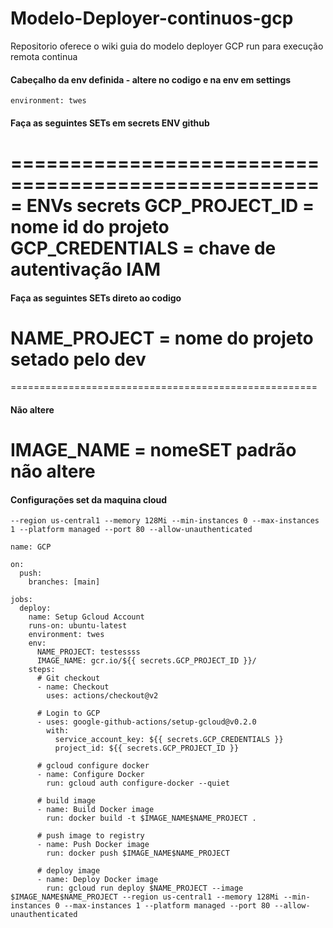 # Modelo-Deployer-continuos-gcp
Repositorio oferece o wiki guia do modelo deployer GCP run para execução remota continua

#### Cabeçalho da env definida - altere no codigo e na env em settings
```
environment: twes
```

#### Faça as seguintes SETs em secrets ENV github
=====================================================
ENVs secrets
GCP_PROJECT_ID = nome id do projeto
GCP_CREDENTIALS = chave de autentivação IAM
=====================================================
#### Faça as seguintes SETs direto ao codigo
NAME_PROJECT = nome do projeto setado pelo dev
=====================================================

=====================================================
#### Não altere
IMAGE_NAME = nomeSET padrão não altere
=====================================================

#### Configurações set da maquina cloud
```
--region us-central1 --memory 128Mi --min-instances 0 --max-instances 1 --platform managed --port 80 --allow-unauthenticated
```

```
name: GCP

on:
  push:
    branches: [main]

jobs:
  deploy:
    name: Setup Gcloud Account
    runs-on: ubuntu-latest
    environment: twes
    env:
      NAME_PROJECT: testessss
      IMAGE_NAME: gcr.io/${{ secrets.GCP_PROJECT_ID }}/
    steps:
      # Git checkout
      - name: Checkout
        uses: actions/checkout@v2

      # Login to GCP
      - uses: google-github-actions/setup-gcloud@v0.2.0
        with:
          service_account_key: ${{ secrets.GCP_CREDENTIALS }}
          project_id: ${{ secrets.GCP_PROJECT_ID }}

      # gcloud configure docker
      - name: Configure Docker
        run: gcloud auth configure-docker --quiet

      # build image
      - name: Build Docker image
        run: docker build -t $IMAGE_NAME$NAME_PROJECT .

      # push image to registry
      - name: Push Docker image
        run: docker push $IMAGE_NAME$NAME_PROJECT

      # deploy image
      - name: Deploy Docker image
        run: gcloud run deploy $NAME_PROJECT --image $IMAGE_NAME$NAME_PROJECT --region us-central1 --memory 128Mi --min-instances 0 --max-instances 1 --platform managed --port 80 --allow-unauthenticated
``` 
